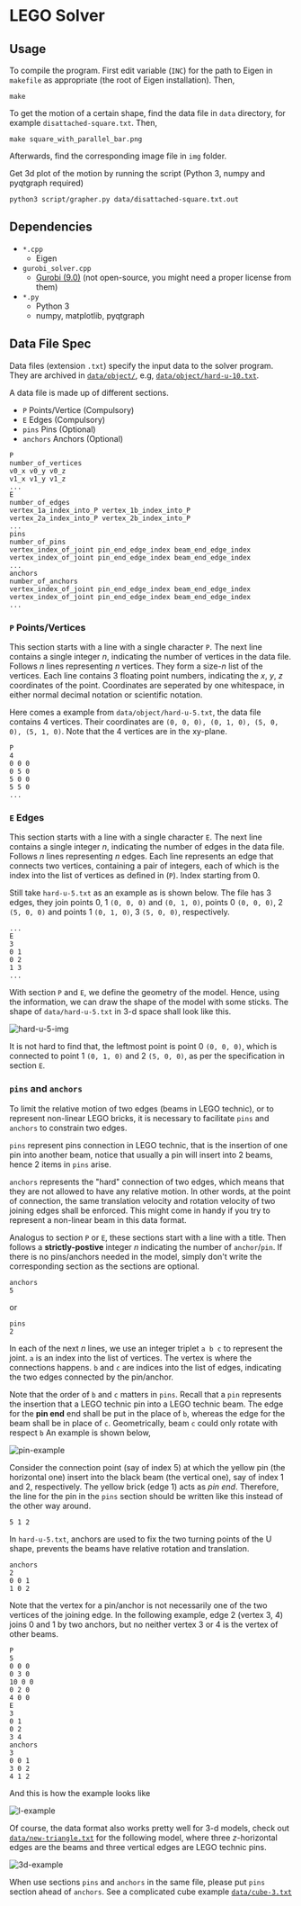 LEGO Solver
============

Usage
-------
To compile the program. First edit variable (`INC`) for the path to Eigen in `makefile` as appropriate (the root of Eigen installation).
Then,
```
make
```
To get the motion of a certain shape, find the data file in `data` directory, for example `disattached-square.txt`. Then,
```
make square_with_parallel_bar.png
```
Afterwards, find the corresponding image file in `img` folder.

Get 3d plot of the motion by running the script (Python 3, numpy and pyqtgraph required)
```
python3 script/grapher.py data/disattached-square.txt.out
```

Dependencies
------------
- `*.cpp`
  - Eigen
- `gurobi_solver.cpp`
  - [Gurobi (9.0)](https://www.gurobi.com/) (not open-source, you might need a proper license from them)
- `*.py`
  - Python 3
  - numpy, matplotlib, pyqtgraph

Data File Spec
-----------------------
Data files (extension `.txt`) specify the input data to the solver program. They are archived in [`data/object/`](./data/object), e.g, [`data/object/hard-u-10.txt`](./data/object/hard-u-10.txt).

A data file is made up of different sections.
- `P` Points/Vertice (Compulsory)
- `E` Edges (Compulsory)
- `pins` Pins (Optional)
- `anchors` Anchors (Optional)

```
P
number_of_vertices
v0_x v0_y v0_z
v1_x v1_y v1_z
...
E
number_of_edges
vertex_1a_index_into_P vertex_1b_index_into_P
vertex_2a_index_into_P vertex_2b_index_into_P
...
pins
number_of_pins
vertex_index_of_joint pin_end_edge_index beam_end_edge_index
vertex_index_of_joint pin_end_edge_index beam_end_edge_index
...
anchors
number_of_anchors
vertex_index_of_joint pin_end_edge_index beam_end_edge_index
vertex_index_of_joint pin_end_edge_index beam_end_edge_index
...
```

### `P` Points/Vertices

This section starts with a line with a single character `P`. 
The next line contains a single integer *n*, indicating the number of vertices in the data file. Follows *n* lines representing *n* vertices. They form a size-*n* list of the vertices.
Each line contains 3 floating point numbers, indicating the *x*, *y*, *z* coordinates of the point.
Coordinates are seperated by one whitespace, in either normal decimal notation or scientific notation. 

Here comes a example from `data/object/hard-u-5.txt`, the data file contains 4 vertices. Their coordinates are `(0, 0, 0), (0, 1, 0), (5, 0, 0), (5, 1, 0)`. Note that the 4 vertices are in the xy-plane.
```
P
4
0 0 0
0 5 0
5 0 0
5 5 0
...
```

### `E` Edges

This section starts with a line with a single character `E`. 
The next line contains a single integer *n*, indicating the number of edges in the data file. Follows *n* lines representing *n* edges.
Each line represents an edge that connects two vertices, containing a pair of integers, each of which is the index into the list of vertices as defined in (`P`). Index starting from 0. 

Still take `hard-u-5.txt` as an example as is shown below. The file has 3 edges, they join points 0, 1 `(0, 0, 0)` and `(0, 1, 0)`, points 0 `(0, 0, 0)`, 2 `(5, 0, 0)` and points 1 `(0, 1, 0)`, 3 `(5, 0, 0)`, respectively.
```
...
E
3
0 1
0 2
1 3
...
```

With section `P` and `E`, we define the geometry of the model. Hence, using the information, we can draw the shape of the model with some sticks. The shape of `data/hard-u-5.txt` in 3-d space shall look like this. 

![hard-u-5-img](./img/archive/hard-u-5.png)

It is not hard to find that, the leftmost point is point 0 `(0, 0, 0)`, which is connected to point 1 `(0, 1, 0)` and 2 `(5, 0, 0)`, as per the specification in section `E`.

### `pins` and `anchors`

To limit the relative motion of two edges (beams in LEGO technic), or to represent non-linear LEGO bricks, it is necessary to facilitate `pins` and `anchors` to constrain two edges.

`pins` represent pins connection in LEGO technic, that is the insertion of one pin into another beam, notice that usually a pin will insert into 2 beams, hence 2 items in `pins` arise.

`anchors` represents the "hard" connection of two edges, which means that they are not allowed to have any relative motion. In other words, at the point of connection, the same translation velocity and rotation velocity of two joining edges shall be enforced. This might come in handy if you try to represent a non-linear beam in this data format.

Analogus to section `P` or `E`, these sections start with a line with a title.
Then follows a **strictly-postive** integer *n* indicating the number of `anchor`/`pin`. If there is no pins/anchors needed in the model, simply don't write the corresponding section as the sections are optional.
```
anchors
5
```
or 
```
pins
2
```
In each of the next *n* lines, we use an integer triplet `a b c` to represent the joint. `a` is an index into the list of vertices. The vertex is where the connections happens. `b` and `c` are indices into the list of edges, indicating the two edges connected by the pin/anchor. 

Note that the order of `b` and `c` matters in `pins`. Recall that a `pin` represents the insertion that a LEGO technic pin into a LEGO technic beam. The edge for the  **pin end** end shall be put in the place of `b`, whereas the edge for the beam shall be in place of `c`. Geometrically, beam `c` could only rotate with respect `b` An example is shown below,

![pin-example](./img/pin-example.png)

Consider the connection point (say of index 5) at which the yellow pin (the horizontal one) insert into the black beam (the vertical one), say of index 1 and 2, respectively. The yellow brick (edge 1) acts as *pin end*. Therefore, the line for the pin in the `pins` section should be written like this instead of the other way around. 
```
5 1 2
```
In `hard-u-5.txt`, anchors are used to fix the two turning points of the U shape, prevents the beams have relative rotation and translation.
```
anchors
2
0 0 1
1 0 2
```

Note that the vertex for a pin/anchor is not necessarily one of the two vertices of the joining edge. In the following example, edge 2 (vertex 3, 4) joins 0 and 1 by two anchors, but no neither vertex 3 or 4 is the vertex of other beams.

```
P
5
0 0 0
0 3 0
10 0 0
0 2 0
4 0 0
E
3
0 1
0 2
3 4
anchors
3
0 0 1
3 0 2
4 1 2
```
And this is how the example looks like

![l-example](./img/archive/hard-l-2-4.png)

Of course, the data format also works pretty well for 3-d models, check out [`data/new-triangle.txt`](./data/new-triangle.txt) for the following model, where three *z*-horizontal edges are the beams and three vertical edges are LEGO technic pins.

![3d-example](./img/archive/new-triangle.png)

When use sections `pins` and `anchors` in the same file, please put `pins` section ahead of `anchors`. See a complicated cube example [`data/cube-3.txt`](./data/cube-3.txt)